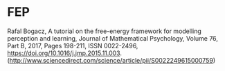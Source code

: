 # FEP

Rafal Bogacz, A tutorial on the free-energy framework for modelling perception and learning, Journal of Mathematical Psychology, Volume 76, Part B, 2017, Pages 198-211, ISSN 0022-2496, https://doi.org/10.1016/j.jmp.2015.11.003. (http://www.sciencedirect.com/science/article/pii/S0022249615000759)
